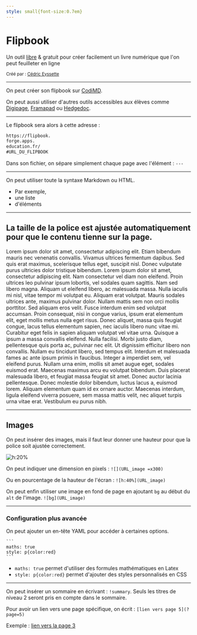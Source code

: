 ```yaml
---
style: small{font-size:0.7em}
---
```


# Flipbook

Un outil [libre](https://forge.apps.education.fr/flipbook/flipbook.forge.apps.education.fr) & gratuit pour créer facilement un livre numérique que l'on peut feuilleter en ligne

<small>Créé par : [Cédric Eyssette](https://eyssette.forge.apps.education.fr/)</small>

---

On peut créer son flipbook sur [CodiMD](https://codimd.apps.education.fr/).

On peut aussi utiliser d'autres outils accessibles aux élèves comme [Digipage](https://digipage.app/), [Framapad](https://framapad.org/abc/fr/) ou [Hedgedoc](https://demo.hedgedoc.org/).

---

Le flipbook sera alors à cette adresse :

```md
https://flipbook.
forge.apps.
education.fr/
#URL_DU_FLIPBOOK
```

Dans son fichier, on sépare simplement chaque page avec l'élément : ```---```


---

On peut utiliser toute la syntaxe Markdown ou HTML.

- Par exemple,
- une liste
- d'éléments

---

## La taille de la police est ajustée automatiquement pour que le contenu tienne sur la page.

Lorem ipsum dolor sit amet, consectetur adipiscing elit. Etiam bibendum mauris nec venenatis convallis. Vivamus ultrices fermentum dapibus. Sed quis erat maximus, scelerisque tellus eget, suscipit nisl. Donec vulputate purus ultricies dolor tristique bibendum. Lorem ipsum dolor sit amet, consectetur adipiscing elit. Nam consectetur vel diam non eleifend. Proin ultrices leo pulvinar ipsum lobortis, vel sodales quam sagittis.
Nam sed libero magna. Aliquam ut eleifend libero, ac malesuada massa. Nulla iaculis mi nisl, vitae tempor mi volutpat eu. Aliquam erat volutpat. Mauris sodales ultrices ante, maximus pulvinar dolor. Nullam mattis sem non orci mollis porttitor. Sed aliquam eros velit. Fusce interdum enim sed volutpat accumsan. Proin consequat, nisi in congue varius, ipsum erat elementum elit, eget mollis metus nulla eget risus. Donec aliquet, massa quis feugiat congue, lacus tellus elementum sapien, nec iaculis libero nunc vitae mi. Curabitur eget felis in sapien aliquam volutpat vel vitae urna. Quisque a ipsum a massa convallis eleifend. Nulla facilisi.
Morbi justo diam, pellentesque quis porta ac, pulvinar nec elit. Ut dignissim efficitur libero non convallis. Nullam eu tincidunt libero, sed tempus elit. Interdum et malesuada fames ac ante ipsum primis in faucibus. Integer a imperdiet sem, vel eleifend purus. Nullam urna enim, mollis sit amet augue eget, sodales euismod erat. Maecenas maximus arcu eu volutpat bibendum. Duis placerat malesuada libero, et feugiat massa feugiat sit amet. Donec auctor lacinia pellentesque. Donec molestie dolor bibendum, luctus lacus a, euismod lorem. Aliquam elementum quam id ex ornare auctor. Maecenas interdum, ligula eleifend viverra posuere, sem massa mattis velit, nec aliquet turpis urna vitae erat. Vestibulum eu purus nibh.

---

## Images

On peut insérer des images, mais il faut leur donner une hauteur pour que la police soit ajustée correctement.

![h:20%](https://picsum.photos/500/300)

On peut indiquer une dimension en pixels :
`![](URL_image =x300)`

Ou en pourcentage de la hauteur de l'écran :
`![h:40%](URL_image)`

On peut enfin utiliser une image en fond de page en ajoutant `bg` au début du `alt` de l'image.
`![bg](URL_image)`

---

### Configuration plus avancée

On peut ajouter un en-tête YAML pour accéder à certaines options.

```
``​`​
maths: true
style: p{color:red}
`​`​`​
```

- `maths: true` permet d'utiliser des formules mathématiques en Latex
- `style: p{color:red}` permet d'ajouter des styles personnalisés en CSS

---

On peut insérer un sommaire en écrivant : `!​summary`. Seuls les titres de niveau 2 seront pris en compte dans le sommaire.


Pour avoir un lien vers une page spécifique, on écrit :
`[lien vers page 5](?page=5)`

Exemple :
[lien vers la page 3](?page=3)